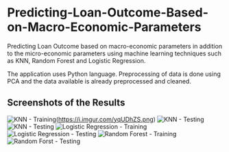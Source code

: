 # Predicting-Loan-Outcome-Based-on-Macro-Economic-Parameters
Predicting Loan Outcome based on macro-economic parameters in addition to the micro-economic parameters using machine learning techniques such as KNN, Random Forest and Logistic Regression.

The application uses Python language. Preprocessing of data is done using PCA and the data available is already preprocessed and cleaned.

## Screenshots of the Results
![KNN - Training](https://i.imgur.com/IEKtg3k.png)(https://i.imgur.com/yqUDhZS.png) ![KNN - Testing](https://i.imgur.com/yqUDhZS.png)
![KNN - Testing](https://i.imgur.com/yqUDhZS.png)
![Logistic Regression - Training](https://i.imgur.com/9ggt71g.png)
![Logistic Regression - Testing](https://i.imgur.com/BMJPIre.png)
![Random Forest - Training](https://i.imgur.com/CQfG0eK.png)
![Random Forst - Testing](https://i.imgur.com/9ggt71g.png)
